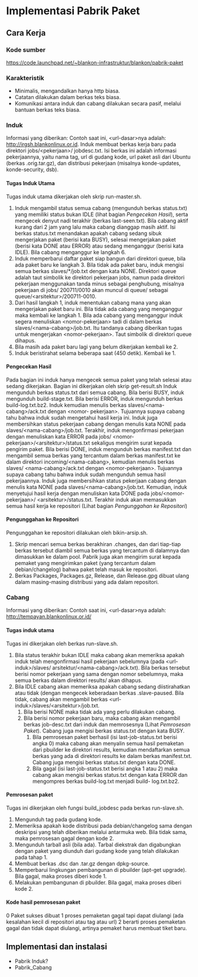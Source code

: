 # Implementasi Pabrik Paket
## Cara Kerja
### Kode sumber
​https://code.launchpad.net/~blankon-infrastruktur/blankon/pabrik-paket
### Karakteristik
* Minimalis, mengandalkan hanya http biasa.
* Catatan dilakukan dalam berkas teks biasa.
* Komunikasi antara induk dan cabang dilakukan secara pasif, melalui
  bantuan berkas teks biasa.

### Induk
Informasi yang diberikan:
Contoh saat ini, <url-dasar\>nya adalah: ​http://irgsh.blankonlinux.or.id.
Induk membuat berkas kerja baru pada direktori jobs/<pekerjaan\>/
jobdesc.txt. Isi berkas ini adalah informasi pekerjaannya, yaitu nama tag, url
di gudang kode, url paket asli dari Ubuntu (berkas .orig.tar.gz), dan
distribusi pekerjaan (misalnya konde-updates, konde-security, dsb).

#### Tugas Induk Utama
Tugas induk utama dikerjakan oleh skrip run-master.sh.
1. Induk mengambil status semua cabang (mengunduh berkas status.txt) yang
  memiliki status bukan IDLE (lihat bagian *Pengecekan Hasil*), serta
  mengecek denyut nadi terakhir (berkas last-seen.txt). Bila cabang aktif
  kurang dari 2 jam yang lalu maka cabang dianggap masih aktif. Isi berkas
  status.txt menandakan apakah cabang sedang sibuk mengerjakan paket
  (berisi kata BUSY), selesai mengerjakan paket (berisi kata DONE atau
  ERROR) atau sedang menganggur (berisi kata IDLE). Bila cabang menganggur
  ke langkah 6.
2. Induk memperbarui daftar paket siap bangun dari direktori queue, bila ada
  paket baru ke langkah 3. Bila tidak ada paket baru, induk mengisi semua
  berkas slaves/\*/job.txt dengan kata NONE. Direktori queue adalah taut
  simbolik ke direktori pekerjaan jobs, namun pada direktori pekerjaan
  menggunakan tanda minus sebagai penghubung, misalnya pekerjaan di jobs/
  200711/0010 akan muncul di queue/ sebagai queue/<arsitektur\>/200711-0010.
3. Dari hasil langkah 1, induk menentukan cabang mana yang akan mengerjakan
  paket baru ini. Bila tidak ada cabang yang menganggur maka kembali ke
  langkah 1. Bila ada cabang yang menganggur induk segera menuliskan
  <nomor-pekerjaan\> tadi di dalam berkas slaves/<nama-cabang\>/job.txt. Itu
  tandanya cabang diberikan tugas untuk mengerjakan <nomor-pekerjaan\>. Taut
  simbolik di direktori queue dihapus.
4. Bila masih ada paket baru lagi yang belum dikerjakan kembali ke 2.
5. Induk beristirahat selama beberapa saat (450 detik). Kembali ke 1.

#### Pengecekan Hasil
Pada bagian ini induk hanya mengecek semua paket yang telah selesai atau sedang
dikerjakan. Bagian ini dikerjakan oleh skrip get-result.sh
 Induk mengunduh berkas status.txt dari semua cabang.
 Bila berisi BUSY, induk mengunduh build-stage.txt.
 Bila berisi ERROR, induk mengunduh berkas build-log.txt.bz2. Induk
 kemudian menulis berkas slaves/<nama-cabang\>/ack.txt dengan <nomor-
 pekerjaan\>. Tujuannya supaya cabang tahu bahwa induk sudah mengetahui
 hasil kerja ini. Induk juga membersihkan status pekerjaan cabang
 dengan menulis kata NONE pada slaves/<nama-cabang\>/job.txt. Terakhir,
 induk mengonfirmasi pekerjaan dengan menuliskan kata ERROR pada jobs/
 <nomor-pekerjaan\>/<arsitektur\>/status.txt sekaligus mengirim surat
 kepada pengirim paket.
 Bila berisi DONE, induk mengunduh berkas manifest.txt dan mengambil
 semua berkas yang tercantum dalam berkas manifest.txt ke dalam
 direktori incoming/<nama-cabang\>, kemudian menulis berkas slaves/
 <nama-cabang\>/ack.txt dengan <nomor-pekerjaan\>. Tujuannya supaya
 cabang tahu bahwa induk sudah mengunduh semua hasil pekerjaannya.
 Induk juga membersihkan status pekerjaan cabang dengan menulis kata
 NONE pada slaves/<nama-cabang\>/job.txt. Kemudian, induk menyetujui
 hasil kerja dengan menuliskan kata DONE pada jobs/<nomor-pekerjaan\>/
 <arsitektur\>/status.txt. Terakhir induk akan memasukkan semua hasil
 kerja ke repositori (Lihat bagian *Pengunggahan ke Repositori*)

#### Pengunggahan ke Repositori
Pengunggahan ke repositori dilakukan oleh bikin-arsip.sh.
 1. Skrip mencari semua berkas berakhiran .changes, dan dari tiap-tiap berkas
    tersebut diambil semua berkas yang tercantum di dalamnya dan dimasukkan
    ke dalam pool. Pabrik juga akan mengirim surat kepada pemaket yang
    mengirimkan paket (yang tercantum dalam debian/changelog) bahwa paket
    telah masuk ke repositori.
 2. Berkas Packages, Packages.gz, Release, dan Release.gpg dibuat ulang dalam
    masing-masing distribusi yang ada dalam repositori.

### Cabang
Informasi yang diberikan:
Contoh saat ini, <url-dasar\>nya adalah: ​http://tempayan.blankonlinux.or.id/

#### Tugas induk utama
Tugas ini dikerjakan oleh berkas run-slave.sh.
 1. Bila status terakhir bukan IDLE maka cabang akan memeriksa apakah induk
    telah mengonfirmasi hasil pekerjaan sebelumnya (pada <url-induk\>/slaves/
    arsitektur/<nama-cabang\>/ack.txt). Bila berkas tersebut berisi nomor
    pekerjaan yang sama dengan nomor sebelumnya, maka semua berkas dalam
    direktori results/ akan dihapus.
 1. Bila IDLE cabang akan memeriksa apakah cabang sedang diistirahatkan atau
    tidak (dengan mengecek keberadaan berkas .slave-paused. Bila tidak,
    cabang akan mengambil berkas <url-induk\>/slaves/<arsitektur\>/job.txt.
       1. Bila berisi NONE maka tidak ada yang perlu dilakukan cabang.
       2. Bila berisi nomor pekerjaan baru, maka cabang akan mengambil berkas
          job-desc.txt dari induk dan memrosesnya (Lihat *Pemrosesan Paket*).
          Cabang juga mengisi berkas status.txt dengan kata BUSY.
             1. Bila pemrosesan paket berhasil (isi last-job-status.txt
                berisi angka 0) maka cabang akan menyalin semua hasil
                pemaketan dari pbuilder ke direktori results, kemudian
                mendaftarkan semua berkas yang ada di direktori results ke
                dalam berkas manifest.txt. Cabang juga mengisi berkas
                status.txt dengan kata DONE.
             2. Bila gagal (isi last-job-status.txt berisi angka 1 atau 2)
                maka cabang akan mengisi berkas status.txt dengan kata ERROR
                dan mengompres berkas build-log.txt menjadi build-
                log.txt.bz2.

#### Pemrosesan paket
Tugas ini dikerjakan oleh fungsi build_jobdesc pada berkas run-slave.sh.
 1. Mengunduh tag pada gudang kode.
 2. Memeriksa apakah kode distribusi pada debian/changelog sama dengan
    deskripsi yang telah diberikan melalui antarmuka web. Bila tidak sama,
    maka pemrosesan gagal dengan kode 2.
 3. Mengunduh tarball asli (bila ada). Tarbal diekstrak dan digabungkan
    dengan paket yang diunduh dari gudang kode yang telah dilakukan pada
    tahap 1.
 4. Membuat berkas .dsc dan .tar.gz dengan dpkg-source.
 5. Memperbarui lingkungan pembangunan di pbuilder (apt-get upgrade). Bila
    gagal, maka proses diberi kode 1.
 6. Melakukan pembangunan di pbuilder. Bila gagal, maka proses diberi kode 2.

#### Kode hasil pemrosesan paket

0 Paket sukses dibuat
1 proses pemaketan gagal tapi dapat diulangi (ada kesalahan kecil di
repositori atau tag atau url)
2 berarti proses pemaketan gagal dan tidak dapat diulangi, artinya
pemaket harus membuat tiket baru.

## Implementasi dan instalasi
* Pabrik Induk?
* Pabrik_Cabang
